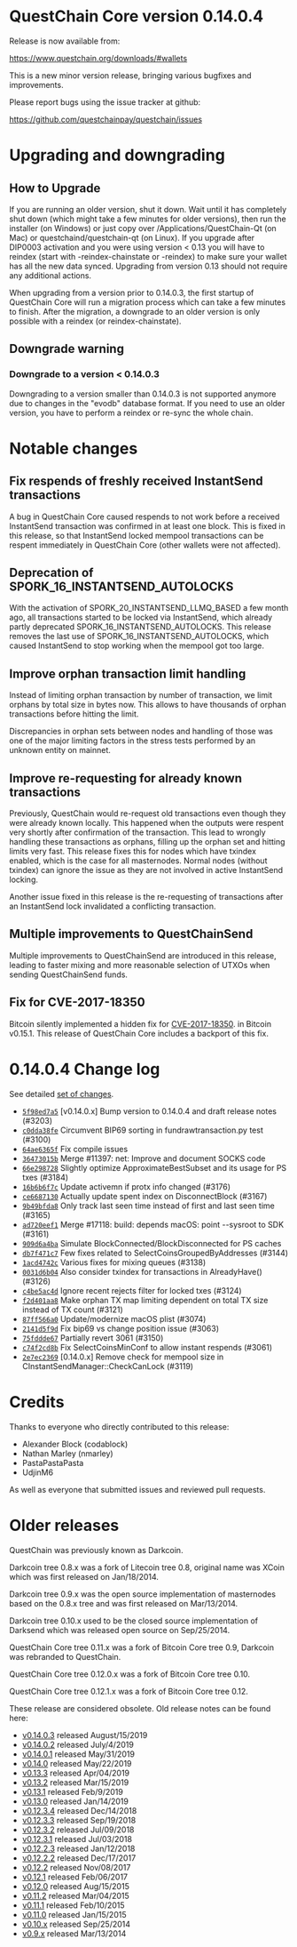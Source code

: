 QuestChain Core version 0.14.0.4
==========================

Release is now available from:

  <https://www.questchain.org/downloads/#wallets>

This is a new minor version release, bringing various bugfixes and improvements.

Please report bugs using the issue tracker at github:

  <https://github.com/questchainpay/questchain/issues>


Upgrading and downgrading
=========================

How to Upgrade
--------------

If you are running an older version, shut it down. Wait until it has completely
shut down (which might take a few minutes for older versions), then run the
installer (on Windows) or just copy over /Applications/QuestChain-Qt (on Mac) or
questchaind/questchain-qt (on Linux). If you upgrade after DIP0003 activation and you were
using version < 0.13 you will have to reindex (start with -reindex-chainstate
or -reindex) to make sure your wallet has all the new data synced. Upgrading from
version 0.13 should not require any additional actions.

When upgrading from a version prior to 0.14.0.3, the
first startup of QuestChain Core will run a migration process which can take a few minutes
to finish. After the migration, a downgrade to an older version is only possible with
a reindex (or reindex-chainstate).

Downgrade warning
-----------------

### Downgrade to a version < 0.14.0.3

Downgrading to a version smaller than 0.14.0.3 is not supported anymore due to changes
in the "evodb" database format. If you need to use an older version, you have to perform
a reindex or re-sync the whole chain.

Notable changes
===============

Fix respends of freshly received InstantSend transactions
---------------------------------------------------------

A bug in QuestChain Core caused respends to not work before a received InstantSend transaction was confirmed in at least
one block. This is fixed in this release, so that InstantSend locked mempool transactions can be
respent immediately in QuestChain Core (other wallets were not affected).

Deprecation of SPORK_16_INSTANTSEND_AUTOLOCKS
---------------------------------------------

With the activation of SPORK_20_INSTANTSEND_LLMQ_BASED a few month ago, all transactions started to be locked via
InstantSend, which already partly deprecated SPORK_16_INSTANTSEND_AUTOLOCKS. This release removes the last use
of SPORK_16_INSTANTSEND_AUTOLOCKS, which caused InstantSend to stop working when the mempool got too large.

Improve orphan transaction limit handling
-----------------------------------------

Instead of limiting orphan transaction by number of transaction, we limit orphans by total size in bytes
now. This allows to have thousands of orphan transactions before hitting the limit.

Discrepancies in orphan sets between nodes and handling of those was one of the major limiting factors in
the stress tests performed by an unknown entity on mainnet.

Improve re-requesting for already known transactions
----------------------------------------------------

Previously, QuestChain would re-request old transactions even though they were already known locally. This
happened when the outputs were respent very shortly after confirmation of the transaction. This lead to
wrongly handling these transactions as orphans, filling up the orphan set and hitting limits very fast.
This release fixes this for nodes which have txindex enabled, which is the case for all masternodes. Normal
nodes (without txindex) can ignore the issue as they are not involved in active InstantSend locking.

Another issue fixed in this release is the re-requesting of transactions after an InstantSend lock invalidated
a conflicting transaction.

Multiple improvements to QuestChainSend
------------------------------------

Multiple improvements to QuestChainSend are introduced in this release, leading to faster mixing and more
reasonable selection of UTXOs when sending QuestChainSend funds.

Fix for CVE-2017-18350
----------------------

Bitcoin silently implemented a hidden fix for [CVE-2017-18350](https://lists.linuxfoundation.org/pipermail/bitcoin-dev/2019-November/017453.html).
in Bitcoin v0.15.1. This release of QuestChain Core includes a backport of this fix.


0.14.0.4 Change log
===================

See detailed [set of changes](https://github.com/questchainpay/questchain/compare/v0.14.0.3...questchainpay:v0.14.0.4).

- [`5f98ed7a5`](https://github.com/questchainpay/questchain/commit/5f98ed7a5) [v0.14.0.x] Bump version to 0.14.0.4 and draft release notes (#3203)
- [`c0dda38fe`](https://github.com/questchainpay/questchain/commit/c0dda38fe) Circumvent BIP69 sorting in fundrawtransaction.py test (#3100)
- [`64ae6365f`](https://github.com/questchainpay/questchain/commit/64ae6365f) Fix compile issues
- [`36473015b`](https://github.com/questchainpay/questchain/commit/36473015b) Merge #11397: net: Improve and document SOCKS code
- [`66e298728`](https://github.com/questchainpay/questchain/commit/66e298728) Slightly optimize ApproximateBestSubset and its usage for PS txes (#3184)
- [`16b6b6f7c`](https://github.com/questchainpay/questchain/commit/16b6b6f7c) Update activemn if protx info changed (#3176)
- [`ce6687130`](https://github.com/questchainpay/questchain/commit/ce6687130) Actually update spent index on DisconnectBlock (#3167)
- [`9b49bfda8`](https://github.com/questchainpay/questchain/commit/9b49bfda8) Only track last seen time instead of first and last seen time (#3165)
- [`ad720eef1`](https://github.com/questchainpay/questchain/commit/ad720eef1) Merge #17118: build: depends macOS: point --sysroot to SDK (#3161)
- [`909d6a4ba`](https://github.com/questchainpay/questchain/commit/909d6a4ba) Simulate BlockConnected/BlockDisconnected for PS caches
- [`db7f471c7`](https://github.com/questchainpay/questchain/commit/db7f471c7) Few fixes related to SelectCoinsGroupedByAddresses (#3144)
- [`1acd4742c`](https://github.com/questchainpay/questchain/commit/1acd4742c) Various fixes for mixing queues (#3138)
- [`0031d6b04`](https://github.com/questchainpay/questchain/commit/0031d6b04) Also consider txindex for transactions in AlreadyHave() (#3126)
- [`c4be5ac4d`](https://github.com/questchainpay/questchain/commit/c4be5ac4d) Ignore recent rejects filter for locked txes (#3124)
- [`f2d401aa8`](https://github.com/questchainpay/questchain/commit/f2d401aa8) Make orphan TX map limiting dependent on total TX size instead of TX count (#3121)
- [`87ff566a0`](https://github.com/questchainpay/questchain/commit/87ff566a0) Update/modernize macOS plist (#3074)
- [`2141d5f9d`](https://github.com/questchainpay/questchain/commit/2141d5f9d) Fix bip69 vs change position issue (#3063)
- [`75fddde67`](https://github.com/questchainpay/questchain/commit/75fddde67) Partially revert 3061 (#3150)
- [`c74f2cd8b`](https://github.com/questchainpay/questchain/commit/c74f2cd8b) Fix SelectCoinsMinConf to allow instant respends (#3061)
- [`2e7ec2369`](https://github.com/questchainpay/questchain/commit/2e7ec2369) [0.14.0.x] Remove check for mempool size in CInstantSendManager::CheckCanLock (#3119)

Credits
=======

Thanks to everyone who directly contributed to this release:

- Alexander Block (codablock)
- Nathan Marley (nmarley)
- PastaPastaPasta
- UdjinM6

As well as everyone that submitted issues and reviewed pull requests.

Older releases
==============

QuestChain was previously known as Darkcoin.

Darkcoin tree 0.8.x was a fork of Litecoin tree 0.8, original name was XCoin
which was first released on Jan/18/2014.

Darkcoin tree 0.9.x was the open source implementation of masternodes based on
the 0.8.x tree and was first released on Mar/13/2014.

Darkcoin tree 0.10.x used to be the closed source implementation of Darksend
which was released open source on Sep/25/2014.

QuestChain Core tree 0.11.x was a fork of Bitcoin Core tree 0.9,
Darkcoin was rebranded to QuestChain.

QuestChain Core tree 0.12.0.x was a fork of Bitcoin Core tree 0.10.

QuestChain Core tree 0.12.1.x was a fork of Bitcoin Core tree 0.12.

These release are considered obsolete. Old release notes can be found here:

- [v0.14.0.3](https://github.com/questchainpay/questchain/blob/master/doc/release-notes/questchain/release-notes-0.14.0.3.md) released August/15/2019
- [v0.14.0.2](https://github.com/questchainpay/questchain/blob/master/doc/release-notes/questchain/release-notes-0.14.0.2.md) released July/4/2019
- [v0.14.0.1](https://github.com/questchainpay/questchain/blob/master/doc/release-notes/questchain/release-notes-0.14.0.1.md) released May/31/2019
- [v0.14.0](https://github.com/questchainpay/questchain/blob/master/doc/release-notes/questchain/release-notes-0.14.0.md) released May/22/2019
- [v0.13.3](https://github.com/questchainpay/questchain/blob/master/doc/release-notes/questchain/release-notes-0.13.3.md) released Apr/04/2019
- [v0.13.2](https://github.com/questchainpay/questchain/blob/master/doc/release-notes/questchain/release-notes-0.13.2.md) released Mar/15/2019
- [v0.13.1](https://github.com/questchainpay/questchain/blob/master/doc/release-notes/questchain/release-notes-0.13.1.md) released Feb/9/2019
- [v0.13.0](https://github.com/questchainpay/questchain/blob/master/doc/release-notes/questchain/release-notes-0.13.0.md) released Jan/14/2019
- [v0.12.3.4](https://github.com/questchainpay/questchain/blob/master/doc/release-notes/questchain/release-notes-0.12.3.4.md) released Dec/14/2018
- [v0.12.3.3](https://github.com/questchainpay/questchain/blob/master/doc/release-notes/questchain/release-notes-0.12.3.3.md) released Sep/19/2018
- [v0.12.3.2](https://github.com/questchainpay/questchain/blob/master/doc/release-notes/questchain/release-notes-0.12.3.2.md) released Jul/09/2018
- [v0.12.3.1](https://github.com/questchainpay/questchain/blob/master/doc/release-notes/questchain/release-notes-0.12.3.1.md) released Jul/03/2018
- [v0.12.2.3](https://github.com/questchainpay/questchain/blob/master/doc/release-notes/questchain/release-notes-0.12.2.3.md) released Jan/12/2018
- [v0.12.2.2](https://github.com/questchainpay/questchain/blob/master/doc/release-notes/questchain/release-notes-0.12.2.2.md) released Dec/17/2017
- [v0.12.2](https://github.com/questchainpay/questchain/blob/master/doc/release-notes/questchain/release-notes-0.12.2.md) released Nov/08/2017
- [v0.12.1](https://github.com/questchainpay/questchain/blob/master/doc/release-notes/questchain/release-notes-0.12.1.md) released Feb/06/2017
- [v0.12.0](https://github.com/questchainpay/questchain/blob/master/doc/release-notes/questchain/release-notes-0.12.0.md) released Aug/15/2015
- [v0.11.2](https://github.com/questchainpay/questchain/blob/master/doc/release-notes/questchain/release-notes-0.11.2.md) released Mar/04/2015
- [v0.11.1](https://github.com/questchainpay/questchain/blob/master/doc/release-notes/questchain/release-notes-0.11.1.md) released Feb/10/2015
- [v0.11.0](https://github.com/questchainpay/questchain/blob/master/doc/release-notes/questchain/release-notes-0.11.0.md) released Jan/15/2015
- [v0.10.x](https://github.com/questchainpay/questchain/blob/master/doc/release-notes/questchain/release-notes-0.10.0.md) released Sep/25/2014
- [v0.9.x](https://github.com/questchainpay/questchain/blob/master/doc/release-notes/questchain/release-notes-0.9.0.md) released Mar/13/2014

